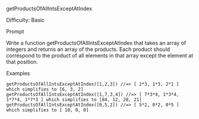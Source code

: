 getProductsOfAllIntsExceptAtIndex

Difficulty: Basic

Prompt

Write a function getProductsOfAllIntsExceptAtIndex that takes an array of integers and returns an array of the products. Each product should correspond to the product of all elements in that array except the element at that position.

Examples

``` 
getProductsOfAllIntsExceptAtIndex([1,2,3]) //=> [ 2*3, 1*3, 2*1 ] which simplifies to [6, 3, 2]
getProductsOfAllIntsExceptAtIndex([1,7,3,4]) //=> [ 7*3*4, 1*3*4, 1*7*4, 1*7*3 ] which simplifies to [84, 12, 28, 21] 
getProductsOfAllIntsExceptAtIndex([0,5,2]) //=> [ 5*2, 0*2, 0*5 ] which simplifies to [ 10, 0, 0] 